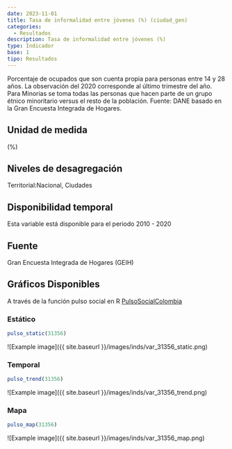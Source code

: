```yaml
---
date: 2023-11-01
title: Tasa de informalidad entre jóvenes (%) (ciudad_gen)
categories:
  - Resultados
description: Tasa de informalidad entre jóvenes (%)
type: Indicador
base: 1
tipo: Resultados
--- 
```


Porcentaje de ocupados que son cuenta propia para personas entre 14 y 28 años. La observación del 2020 corresponde al último trimestre del año. Para Minorias se toma todas las personas que hacen parte de un grupo étnico minoritario versus el resto de la población.
Fuente: DANE basado en la Gran Encuesta Integrada de Hogares.

## Unidad de medida
(%)

## Niveles de desagregación
Territorial:Nacional, Ciudades

## Disponibilidad temporal
Esta variable está disponible para el periodo 2010 - 2020

## Fuente
Gran Encuesta Integrada de Hogares (GEIH)

## Gráficos Disponibles

A través de la función pulso social en R [PulsoSocialColombia](https://github.com/pulsosocialcolombia/PulsoSocialColombia)

### Estático

``` R
pulso_static(31356)
```

![Example image]({{ site.baseurl }}/images/inds/var_31356_static.png)

### Temporal

``` R
pulso_trend(31356)
```

![Example image]({{ site.baseurl }}/images/inds/var_31356_trend.png)

### Mapa

``` R
pulso_map(31356)
```

![Example image]({{ site.baseurl }}/images/inds/var_31356_map.png)